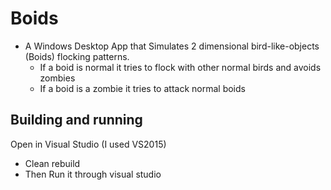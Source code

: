 # Boids
 - A Windows Desktop App that Simulates 2 dimensional bird-like-objects (Boids) flocking patterns.
    - If a boid is normal it tries to flock with other normal birds and avoids zombies
    - If a boid is a zombie it tries to attack normal boids
    
## Building and running
Open in Visual Studio (I used VS2015)
 - Clean rebuild
 - Then Run it through visual studio
